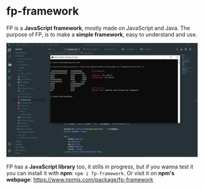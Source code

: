 

# fp-framework

FP is a **JavaScript framework**, mostly made on JavaScript and Java.
The purpose of FP, is to make a **simple framework**, easy to understand and use.

![FP](assets/fp-presentation.PNG)

FP has a **JavaScript library** too, it stills in progress, but if you wanna
test it you can install it with **npm**: ``npm i fp-framework``. Or visit it on **npm's webpage**: 
https://www.npmjs.com/package/fp-framework
